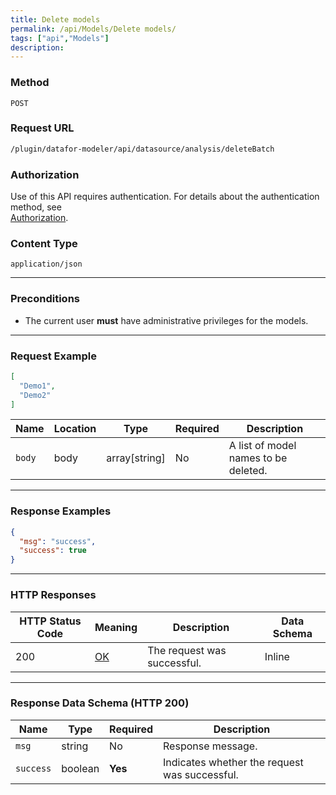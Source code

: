 ```yaml
---
title: Delete models
permalink: /api/Models/Delete models/
tags: ["api","Models"]
description: 
---
```


### **Method**
`POST`

### **Request URL**
```html
/plugin/datafor-modeler/api/datasource/analysis/deleteBatch
```  

### **Authorization**
Use of this API requires authentication. For details about the authentication method, see  
[Authorization](/api/index/#_5-authentication-security).

### **Content Type**
`application/json`

---

### **Preconditions**
- The current user **must** have administrative privileges for the models.

---

### **Request Example**

```json
[
  "Demo1",
  "Demo2"
]
```

| Name  | Location | Type          | Required | Description |
|-------|----------|---------------|----------|-------------|
| `body` | body     | array[string] | No       | A list of model names to be deleted. |

---

### **Response Examples**

```json
{
  "msg": "success",
  "success": true
}
```  

---

### **HTTP Responses**

| HTTP Status Code | Meaning | Description | Data Schema |
|------------------|---------|-------------|-------------|
| 200 | [OK](https://tools.ietf.org/html/rfc7231#section-6.3.1) | The request was successful. | Inline |

---

### **Response Data Schema (HTTP 200)**

| Name      | Type    | Required | Description |
|-----------|---------|----------|-------------|
| `msg`     | string  | No       | Response message. |
| `success` | boolean | **Yes**  | Indicates whether the request was successful. |